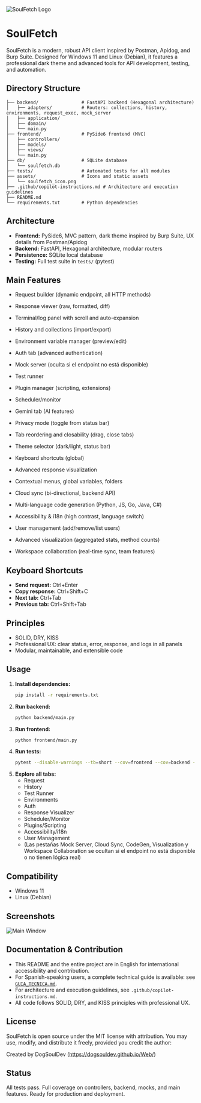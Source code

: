 ![SoulFetch Logo](assets/soulfetch_icon.png)

# SoulFetch

SoulFetch is a modern, robust API client inspired by Postman, Apidog, and Burp Suite. Designed for Windows 11 and Linux (Debian), it features a professional dark theme and advanced tools for API development, testing, and automation.

## Directory Structure

```
├── backend/                # FastAPI backend (Hexagonal architecture)
│   ├── adapters/           # Routers: collections, history, environments, request_exec, mock_server
│   ├── application/
│   ├── domain/
│   └── main.py
├── frontend/               # PySide6 frontend (MVC)
│   ├── controllers/
│   ├── models/
│   ├── views/
│   └── main.py
├── db/                     # SQLite database
│   └── soulfetch.db
├── tests/                  # Automated tests for all modules
├── assets/                 # Icons and static assets
│   └── soulfetch_icon.png
├── .github/copilot-instructions.md # Architecture and execution guidelines
├── README.md
└── requirements.txt        # Python dependencies
```

## Architecture
- **Frontend:** PySide6, MVC pattern, dark theme inspired by Burp Suite, UX details from Postman/Apidog
- **Backend:** FastAPI, Hexagonal architecture, modular routers
- **Persistence:** SQLite local database
- **Testing:** Full test suite in `tests/` (pytest)

## Main Features
- Request builder (dynamic endpoint, all HTTP methods)
- Response viewer (raw, formatted, diff)
- Terminal/log panel with scroll and auto-expansion
- History and collections (import/export)
- Environment variable manager (preview/edit)
- Auth tab (advanced authentication)
 - Mock server (oculta si el endpoint no está disponible)
- Test runner
  
- Plugin manager (scripting, extensions)
- Scheduler/monitor
- Gemini tab (AI features)
- Privacy mode (toggle from status bar)
- Tab reordering and closability (drag, close tabs)
- Theme selector (dark/light, status bar)
- Keyboard shortcuts (global)
- Advanced response visualization
- Contextual menus, global variables, folders
- Cloud sync (bi-directional, backend API)
- Multi-language code generation (Python, JS, Go, Java, C#)
- Accessibility & i18n (high contrast, language switch)
- User management (add/remove/list users)
- Advanced visualization (aggregated stats, method counts)
- Workspace collaboration (real-time sync, team features)

## Keyboard Shortcuts
- **Send request:** Ctrl+Enter
- **Copy response:** Ctrl+Shift+C
- **Next tab:** Ctrl+Tab
- **Previous tab:** Ctrl+Shift+Tab

## Principles
- SOLID, DRY, KISS
- Professional UX: clear status, error, response, and logs in all panels
- Modular, maintainable, and extensible code

## Usage
1. **Install dependencies:**
   ```sh
   pip install -r requirements.txt
   ```
2. **Run backend:**
   ```sh
   python backend/main.py
   ```
3. **Run frontend:**
   ```sh
   python frontend/main.py
   ```
4. **Run tests:**
   ```sh
   pytest --disable-warnings --tb=short --cov=frontend --cov=backend --cov-report=term-missing
   ```
5. **Explore all tabs:**
   - Request
   - History
   - Test Runner
   - Environments
   - Auth
   - Response Visualizer
   - Scheduler/Monitor
   - Plugins/Scripting
   - Accessibility/i18n
   - User Management
   - (Las pestañas Mock Server, Cloud Sync, CodeGen, Visualization y Workspace Collaboration se ocultan si el endpoint no está disponible o no tienen lógica real)

## Compatibility
- Windows 11
- Linux (Debian)

## Screenshots
![Main Window](assets/soulfetch_icon.png)


## Documentation & Contribution
- This README and the entire project are in English for international accessibility and contribution.
- For Spanish-speaking users, a complete technical guide is available: see [`GUIA_TECNICA.md`](GUIA_TECNICA.md).
- For architecture and execution guidelines, see `.github/copilot-instructions.md`.
- All code follows SOLID, DRY, and KISS principles with professional UX.


## License
SoulFetch is open source under the MIT license with attribution. You may use, modify, and distribute it freely, provided you credit the author:

   Created by DogSoulDev (https://dogsouldev.github.io/Web/)

## Status
All tests pass. Full coverage on controllers, backend, mocks, and main features. Ready for production and deployment.